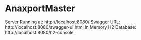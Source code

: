 # AnaxportMaster

Server Running at: http://localhost:8080/
Swagger URL: http://localhost:8080/swagger-ui.html
In Memory H2 Database: http://localhost:8080/h2-console
